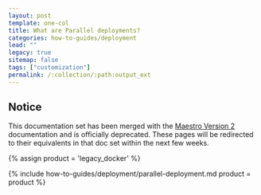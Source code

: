 ```yaml
---
layout: post
template: one-col
title: What are Parallel deployments?
categories: how-to-guides/deployment
lead: ""
legacy: true
sitemap: false
tags: ["customization"]
permalink: /:collection/:path:output_ext
---
```


## Notice
<div class="notice notice-warning"><p>This documentation set has been merged with the <a href="/maestro/">Maestro Version 2</a> documentation and is officially deprecated. These pages will be redirected to their equivalents in that doc set within the next few weeks.</p></div>


{% assign product = 'legacy_docker' %}

{% include how-to-guides/deployment/parallel-deployment.md product = product %}
